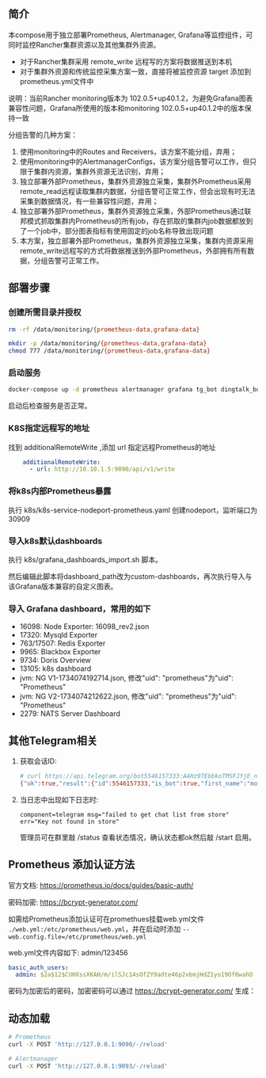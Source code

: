 ## 简介
本compose用于独立部署Prometheus, Alertmanager, Grafana等监控组件，可同时监控Rancher集群资源以及其他集群外资源。
 - 对于Rancher集群采用 remote_write 远程写的方案将数据推送到本机
 - 对于集群外资源和传统监控采集方案一致，直接将被监控资源 target 添加到prometheus.yml文件中

说明：当前Rancher monitoring版本为 102.0.5+up40.1.2，为避免Grafana图表兼容性问题，Grafana所使用的版本和monitoring 102.0.5+up40.1.2中的版本保持一致

分组告警的几种方案：
1. 使用monitoring中的Routes and Receivers，该方案不能分组，弃用；
2. 使用monitoring中的AlertmanagerConfigs，该方案分组告警可以工作，但只限于集群内资源，集群外资源无法识别，弃用；
3. 独立部署外部Prometheus，集群外资源独立采集，集群外Prometheus采用remote_read远程读取集群内数据，分组告警可正常工作，但会出现有时无法采集到数据情况，有一些兼容性问题，弃用；
4. 独立部署外部Prometheus，集群外资源独立采集，外部Prometheus通过联邦模式抓取集群内Prometheus的所有job，存在抓取的集群内job数据都放到了一个job中，部分图表指标有使用固定的job名称导致出现问题
5. 本方案，独立部署外部Prometheus，集群外资源独立采集，集群内资源采用remote_write远程写的方式将数据推送到外部Prometheus，外部拥有所有数据，分组告警可正常工作。

## 部署步骤
### 创建所需目录并授权
```bash
rm -rf /data/monitoring/{prometheus-data,grafana-data}

mkdir -p /data/monitoring/{prometheus-data,grafana-data}
chmod 777 /data/monitoring/{prometheus-data,grafana-data}
```

### 启动服务
```bash
docker-compose up -d prometheus alertmanager grafana tg_bot dingtalk_bot blackbox_exporter
```
启动后检查服务是否正常。

### K8S指定远程写的地址
找到 additionalRemoteWrite ,添加 url 指定远程Prometheus的地址
```yaml
    additionalRemoteWrite:
      - url: http://10.10.1.5:9090/api/v1/write
```

### 将k8s内部Prometheus暴露
执行 k8s/k8s-service-nodeport-prometheus.yaml 创建nodeport，监听端口为 30909

### 导入k8s默认dashboards
执行 k8s/grafana_dashboards_import.sh 脚本。

然后编辑此脚本将dashboard_path改为custom-dashboards，再次执行导入与该Grafana版本兼容的自定义图表。

### 导入 Grafana dashboard，常用的如下
- 16098: Node Exporter: 16098_rev2.json
- 17320: Mysqld Exporter
- 763/17507: Redis Exporter
- 9965: Blackbox Exporter
- 9734: Doris Overview
- 13105: k8s dashboard
- jvm: NG V1-1734074192714.json, 修改"uid": "prometheus"为"uid": "Prometheus"
- jvm: NG V2-1734074212622.json, 修改"uid": "prometheus"为"uid": "Prometheus"
- 2279: NATS Server Dashboard



## 其他Telegram相关
1. 获取会话ID:
    ```bash
    # curl https://api.telegram.org/bot5546157333:AAHz9TEbbkoTMSFJYjE_ndGuI6OED0CtAAA/getMe
    {"ok":true,"result":{"id":5546157333,"is_bot":true,"first_name":"monitor_robot","username":"monitor_bthy_bot","can_join_groups":true,"can_read_all_group_messages":false,"supports_inline_queries":false,"can_connect_to_business":false}}
    ```

2. 当日志中出现如下日志时:
    ```text
    component=telegram msg="failed to get chat list from store" err="Key not found in store"
    ```
    管理员可在群里敲 /status 查看状态情况，确认状态都ok然后敲 /start 启用。


## Prometheus 添加认证方法
官方文档: https://prometheus.io/docs/guides/basic-auth/

密码加密: https://bcrypt-generator.com/

如需给Prometheus添加认证可在promethues挂载web.yml文件 `./web.yml:/etc/prometheus/web.yml`，并在启动时添加 `--web.config.file=/etc/prometheus/web.yml`

web.yml文件内容如下:
admin/123456
```yaml
basic_auth_users:
  admin: $2a$12$CUHXssXKAH/m/ilSJc14sOfZY9adte46p2vbmjHdZ1yo19Of6wahO
```
密码为加密后的密码，加密密码可以通过 https://bcrypt-generator.com/ 生成：


## 动态加载
```bash
# Prometheus
curl -X POST 'http://127.0.0.1:9090/-/reload'

# Alertmanager
curl -X POST 'http://127.0.0.1:9093/-/reload'
```


